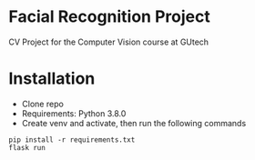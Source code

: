 # Facial Recognition Project
CV Project for the Computer Vision course at GUtech

# Installation
- Clone repo
- Requirements: Python 3.8.0
- Create venv and activate, then run the following commands
```
pip install -r requirements.txt
flask run
```
